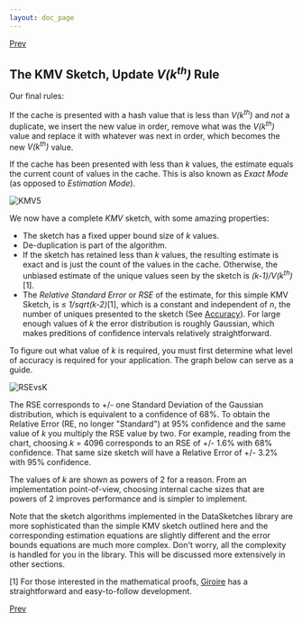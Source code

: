 ```yaml
---
layout: doc_page
---
```

[Prev]({{site.docs_dir}}/Theta/KMVrejection.html)<br>


## The KMV Sketch, Update <i>V(k<sup>th</sup>)</i> Rule
Our final rules: 

If the cache is presented with a hash value that is less than <i>V(k<sup>th</sup>)</i> and <i>not</i> a duplicate, we insert the new value in order, remove what was the <i>V(k<sup>th</sup>)</i> value and replace it with whatever was next in order, which becomes the new <i>V(k<sup>th</sup>)</i> value.

If the cache has been presented with less than <i>k</i> values,
the estimate equals the current count of values in the cache. This is also known as <i>Exact Mode</i> (as opposed to <i>Estimation Mode</i>).

<img class="doc-img-full" src="{{site.docs_img_dir}}/KMV5.png" alt="KMV5" />

We now have a complete <i>KMV</i> sketch, with some amazing properties:

* The sketch has a fixed upper bound size of <i>k</i> values.
* De-duplication is part of the algorithm.
* If the sketch has retained less than <i>k</i> values, the resulting estimate is exact and is just the count of the values in the cache.  Otherwise, the unbiased estimate of the unique values seen by the sketch is <i>(k-1)/V(k<sup>th</sup>)</i>[1].
* The <i>Relative Standard Error</i> or <i>RSE</i> of the estimate, for this simple KMV Sketch, is &le; <i>1/sqrt(k-2)</i>[1],
which is a constant and independent of <i>n</i>, the number of uniques presented to the sketch (See [Accuracy]({{site.docs_dir}}/Theta/ThetaAccuracy.html)).
For large enough values of <i>k</i> the error distribution is roughly Gaussian, which makes preditions of confidence intervals relatively straightforward.

To figure out what value of <i>k</i> is required, you must first determine what level of accuracy is required for your application.  The graph below can serve as a guide.

<img class="doc-img-full" src="{{site.docs_img_dir}}/RSEvsK.png" alt="RSEvsK" />

The RSE corresponds to +/- one Standard Deviation of the Gaussian distribution, which is equivalent to a confidence of 68%.  To obtain the Relative Error (RE, no longer "Standard") at 95% confidence and the same value of <i>k</i> you multiply the RSE value by two.  For example, reading from the chart, choosing <i>k</i> = 4096 corresponds to an RSE of +/- 1.6% with 68% confidence.  That same size sketch will have a Relative Error of +/- 3.2% with 95% confidence.

The values of <i>k</i> are shown as powers of 2 for a reason.  From an implementation point-of-view, choosing internal cache sizes that are powers of 2 improves performance and is simpler to implement.

Note that the sketch algorithms implemented in the DataSketches library are more sophisticated than the simple KMV sketch outlined here and the corresponding estimation equations are slightly different and the error bounds equations are much more complex. Don't worry, all the complexity is handled for you in the library. This will be discussed more extensively in other sections.


[1] For those interested in the mathematical proofs, 
<a href="http://www-sop.inria.fr/members/Frederic.Giroire/publis/Gi05.pdf">Giroire</a>
has a straightforward and easy-to-follow development.


[Prev]({{site.docs_dir}}/Theta/KMVrejection.html)<br>

